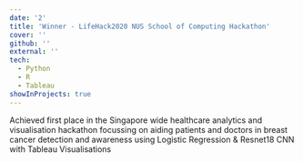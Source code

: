 ```yaml
---
date: '2'
title: 'Winner - LifeHack2020 NUS School of Computing Hackathon'
cover: ''
github: ''
external: ''
tech:
  - Python
  - R
  - Tableau
showInProjects: true
---
```


Achieved first place in the Singapore wide healthcare analytics and visualisation hackathon focussing on aiding patients and doctors in breast cancer detection and awareness using Logistic Regression & Resnet18 CNN with Tableau Visualisations
